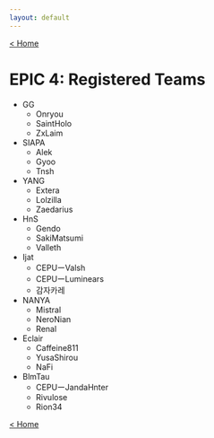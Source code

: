 ```yaml
---
layout: default
---
```


[< Home](https://kanziebub.github.io/SurvivalProtocol/)

# **EPIC 4: Registered Teams**

- GG
  - Onryou
  - SaintHolo
  - ZxLaim
- SIAPA
  - Alek
  - Gyoo
  - Tnsh
- YANG
  - Extera
  - Lolzilla
  - Zaedarius
- HnS
  - Gendo
  - SakiMatsumi
  - Valleth
- Ijat
  - CEPUーValsh
  - CEPUーLuminears
  - 감자카레
- NANYA
  - Mistral
  - NeroNian
  - Renal
- Eclair
  - Caffeine811
  - YusaShirou
  - NaFi
- BlmTau
  - CEPUーJandaHnter
  - Rivulose
  - Rion34

[< Home](https://kanziebub.github.io/SurvivalProtocol/)
